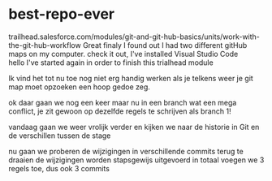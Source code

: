 # best-repo-ever
trailhead.salesforce.com/modules/git-and-git-hub-basics/units/work-with-the-git-hub-workflow
Great finaly I found out I had two different gitHub maps on my computer.
check it out, I've installed Visual Studio Code  
hello I've started again in order to finish this trialhead module

Ik vind het tot nu toe nog niet erg handig werken als je telkens weer je git map moet opzoeken
een hoop gedoe zeg.

ok daar gaan we nog een keer maar nu in een branch
wat een mega conflict, je zit gewoon op dezelfde regels
te schrijven als branch 1!

vandaag gaan we weer vrolijk verder en kijken we naar de historie in Git
en de verschillen tussen de stage

nu gaan we proberen de wijzigingen in verschillende commits terug te draaien
de wijzigingen worden stapsgewijs uitgevoerd
in totaal voegen we 3 regels toe, dus ook 3 commits